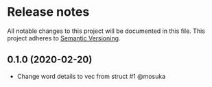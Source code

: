 # Release notes
All notable changes to this project will be documented in this file.
This project adheres to [Semantic Versioning](http://semver.org/).

## 0.1.0 (2020-02-20)
- Change word details to vec from struct #1 @mosuka

